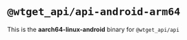 # `@wtget_api/api-android-arm64`

This is the **aarch64-linux-android** binary for `@wtget_api/api`

